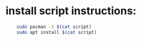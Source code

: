 # install script instructions: 

```bash
	sudo pacman -S $(cat script)
	sudo apt install $(cat script)
```
